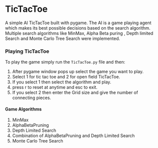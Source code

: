 # TicTacToe
A simple AI TicTacToe built with pygame.
The AI is a game playing agent which makes its best possible decisions based on the search algorithm.
Multiple search algorithms like MinMax, Alpha Beta puring , Depth limited Search and Monte Carlo Tree Search were implemented.

### Playing TicTacToe
To play the game simply run the <code>TicTacToe.py</code> file and then: 
1) After pygame window pops up select the game you want to play.
2) Select 1 for tic tac toe and 2 for open field TicTacToe.
3) If you select 1 then select the algorithm and play.
4) press r to reset at anytime and esc to exit.
5) If you select 2 then enter the Grid size and give the number of
   connecting pieces.
   
#### Game Algorithms
1) MinMax
2) AlphaBetaPruning
3) Depth Limited Search
4) Combination of AlphaBetaPruning and Depth Limited Search
5) Monte Carlo Tree Search
